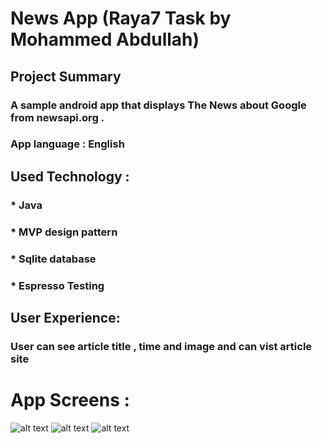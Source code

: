 # News App (Raya7 Task by Mohammed Abdullah)
## Project Summary
### A sample android app that displays The News about Google from newsapi.org .
### App language : English
## Used Technology :
### * Java 
### * MVP design pattern 
### * Sqlite database
### * Espresso Testing
## User Experience:
### User can see article title , time and image and can vist article site 
# App Screens :
![alt text](https://scontent-cai1-1.xx.fbcdn.net/v/t1.0-9/46134642_105407877143396_425400447491112960_n.jpg?_nc_cat=102&_nc_ht=scontent-cai1-1.xx&oh=749e0724c5d3474d13ba6cfcfee60c16&oe=5C3C1F3D)
![alt text](https://scontent-cai1-1.xx.fbcdn.net/v/t1.0-9/46142988_105407973810053_740778633316007936_n.jpg?_nc_cat=100&_nc_ht=scontent-cai1-1.xx&oh=6a447d4f2199ef855521b3db6d788ffd&oe=5C8A6A05)
![alt text](https://scontent-cai1-1.xx.fbcdn.net/v/t1.0-9/46146889_105408033810047_1805138741208023040_n.jpg?_nc_cat=100&_nc_ht=scontent-cai1-1.xx&oh=47c737018612b5c79b97512a6a5cba3a&oe=5C71537F)
